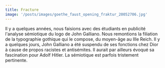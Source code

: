 ```yaml
---
title: Fracture
image: '/posts/images/goethe_faust_opening_fraktur_20052706.jpg'
---
```


Il y a quelques années, nous faisions avec des étudiants en publicité l'analyse sémiotique du logo de John Galliano. Nous remontions la filiation de la typographie gothique qui le compose, du moyen-âge au IIIe Reich. Il y a quelques jours, John Galliano a été suspendu de ses fonctions chez Dior à cause de propos racistes et antisémites. Il aurait par ailleurs évoqué sa fascination pour Adolf Hitler. La sémiotique est parfois tristement pertinente.
